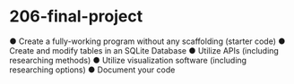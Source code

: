 # 206-final-project
● Create a fully-working program without any scaffolding (starter code)
● Create and modify tables in an SQLite Database
● Utilize APIs (including researching methods)
● Utilize visualization software (including researching options)
● Document your code

